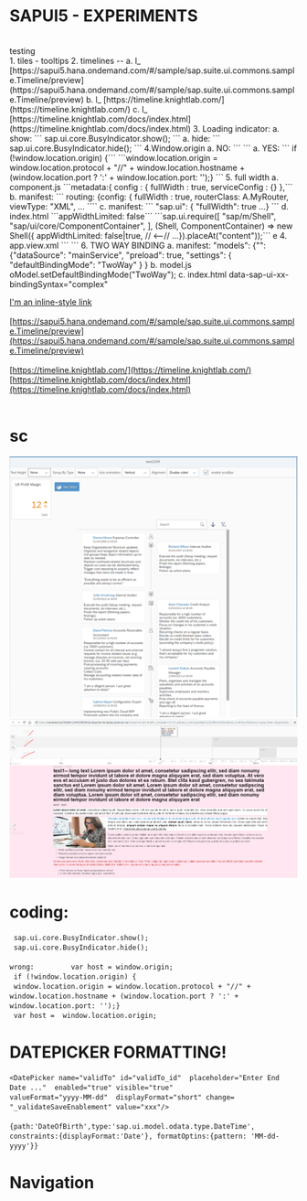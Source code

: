 # SAPUI5 - EXPERIMENTS		
<br/>
testing <br/>
	1. tiles - tooltips 
	2. timelines  -- 
		a. l_ [https://sapui5.hana.ondemand.com/#/sample/sap.suite.ui.commons.sample.Timeline/preview](https://sapui5.hana.ondemand.com/#/sample/sap.suite.ui.commons.sample.Timeline/preview)   
		b. l_ [https://timeline.knightlab.com/](https://timeline.knightlab.com/)
		c. l_ [https://timeline.knightlab.com/docs/index.html](https://timeline.knightlab.com/docs/index.html)
	3. Loading indicator: 
		a. show: ```  sap.ui.core.BusyIndicator.show();   ```
		a. hide: ```  sap.ui.core.BusyIndicator.hide();   ```
	4.Window.origin 
		a. NO: ``` ```
		a. YES: ``` if (!window.location.origin) {```
			  ```window.location.origin = window.location.protocol + "//" + window.location.hostname + (window.location.port ? ':' + window.location.port: '');} ```
	5. full width 
		a. component.js ```metadata:{ config : { fullWidth : true, serviceConfig : {} },```
		b. manifest: ```   routing: {config: { fullWidth : true, routerClass: A.MyRouter, viewType: "XML", ...  ````
		c. manifest: ``` "sap.ui": { "fullWidth": true ...} ```
		d. index.html  ```appWidthLimited: false``` 
				```sap.ui.require([  "sap/m/Shell",   "sap/ui/core/ComponentContainer", ], (Shell, ComponentContainer) => new Shell({  appWidthLimited: false|true, // <--// ...}).placeAt("content"));```
		e <script>sap.ui.getCore().attachInit(function() {new sap.m.Shell({app: new sap.ui.core.ComponentContainer({height : "100%",name : "ch.schindler.customerstats"}),appWidthLimited: false}).placeAt("content");});</script>
		4. app.view.xml ``` 	<Shell appWidthLimited="false"> ```
	6. TWO WAY BINDING 
		a. manifest: "models": {"": {"dataSource": "mainService", "preload": true,
			"settings": {
					"defaultBindingMode": "TwoWay"
				}
			}
		b. model.js 			oModel.setDefaultBindingMode("TwoWay");
		c. index.html       data-sap-ui-xx-bindingSyntax="complex"

		
[I'm an inline-style link](https://www.google.com)<br/>
<br/>[https://sapui5.hana.ondemand.com/#/sample/sap.suite.ui.commons.sample.Timeline/preview](https://sapui5.hana.ondemand.com/#/sample/sap.suite.ui.commons.sample.Timeline/preview)   
<br/>[https://timeline.knightlab.com/](https://timeline.knightlab.com/)
<br/>[https://timeline.knightlab.com/docs/index.html](https://timeline.knightlab.com/docs/index.html)
<br/><br/>
# sc 
![pic1](https://github.com/davidvela/SAPUI5_EXPERIMENTS/blob/master/assets/test1234.PNG)
![pic2](https://github.com/davidvela/SAPUI5_EXPERIMENTS/blob/master/assets/test2.PNG)

# coding: 
 ```  sap.ui.core.BusyIndicator.show();   ``` <br/>
 ```  sap.ui.core.BusyIndicator.hide();   ```<br/><br/>
 ``` wrong: 		var host = window.origin; ```<br/>
 ``` if (!window.location.origin) {```<br/>
```  window.location.origin = window.location.protocol + "//" + window.location.hostname + (window.location.port ? ':' + window.location.port: '');} ```<br/>
```  var host =  window.location.origin; ```<br/>

# DATEPICKER FORMATTING!
``` <DatePicker name="validTo" id="validTo_id"  placeholder="Enter End Date ..."  enabled="true" visible="true" ``` <br/>
```	valueFormat="yyyy-MM-dd"  displayFormat="short" change= "_validateSaveEnablement" value="xxx"/> 	``` <br/>
```   														``` <br/>
```{path:'DateOfBirth',type:'sap.ui.model.odata.type.DateTime', 						``` <br/>
```	constraints:{displayFormat:'Date'}, formatOptins:{pattern: 'MM-dd-yyyy'}}				``` <br/>

# Navigation


